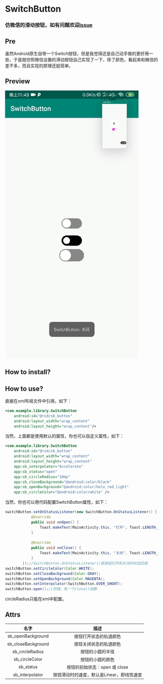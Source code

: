# SwitchButton
### 仿微信的滑动按钮，如有问题欢迎[issue](https://github.com/rain9155/SwitchButton/issues)

## Pre

虽然Android原生自带一个Switch按钮，但是我觉得还是自己动手做的更好用一些，于是就仿照微信设置的滑动按钮自己实现了一下，除了颜色，看起来和微信的差不多，而且实现的原理还挺简单。

## Preview

![sb1](/screenshots/sb1.gif)

## How to install?

## How to use?

直接在xml布局文件中引用，如下：

```xml
<com.example.library.SwitchButton
	android:id="@+id/sb_button"
    android:layout_width="wrap_content"
    android:layout_height="wrap_content"/>
```

当然，上面都是使用默认的属性，你也可以自定义属性，如下：

```xml
<com.example.library.SwitchButton
 	android:id="@+id/sb_button"
    android:layout_width="wrap_content"
    android:layout_height="wrap_content"
    app:sb_interpolator="Accelerate"
    app:sb_status="open"
    app:sb_circleRadius="10dp"
    app:sb_closeBackground="@android:color/black"
    app:sb_openBackground="@android:color/holo_red_light"
    app:sb_circleColor="@android:color/white" />
```

当然，你也可以用代码配置SwitchButton属性，如下：

```java
switchButton.setOnStatusListener(new SwitchButton.OnStatusListener() {
            @Override
            public void onOpen() {
                Toast.makeText(MainActivity.this, "打开", Toast.LENGTH_SHORT).show();
            }

            @Override
            public void onClose() {
                Toast.makeText(MainActivity.this, "关闭", Toast.LENGTH_SHORT).show();
            }
        });//SwitchButton.OnStatusListener()是按钮打开和关闭的状态回调
switchButton.setCircleColor(Color.WHITE);
switchButton.setCloseBackground(Color.GRAY);
switchButton.setOpenBackground(Color.MAGENTA);
switchButton.setInterpolator(SwitchButton.OVER_SHOOT);
switchButton.open();//同理，有一个close()函数
```

circleRadius只能在xml中配置。

## Attrs

|        名字        |                    描述                    |
| :----------------: | :----------------------------------------: |
| sb_openBackground  |           按钮打开状态的轨道颜色           |
| sb_closeBackground |           按钮关闭状态的轨道颜色           |
|  sb_circleRadius   |              按钮的小圆的半径              |
|   sb_circleColor   |              按钮的小圆的颜色              |
|     sb_status      |       按钮的初始状态：open 或 close        |
|  sb_interpolator   | 按钮滑动时的速度，默认是Linear，即线性速度 |

